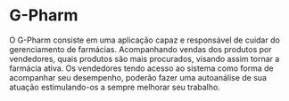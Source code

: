# G-Pharm
O G-Pharm consiste em uma aplicação capaz e responsável de cuidar do gerenciamento de farmácias. Acompanhando vendas dos produtos por vendedores, quais produtos são mais procurados, visando assim tornar a farmácia ativa. Os vendedores tendo acesso ao sistema como forma de acompanhar seu desempenho, poderão fazer uma autoanálise de sua atuação estimulando-os a sempre melhorar seu trabalho.
